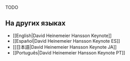 TODO

## На других языках

* [[English|David Heinemeier Hansson Keynote]]
* [[Español|David Heinemeier Hansson Keynote ES]]
* [[日本語|David Heinemeier Hansson Keynote JA]]
* [[Português|David Heinemeier Hansson Keynote PT]]